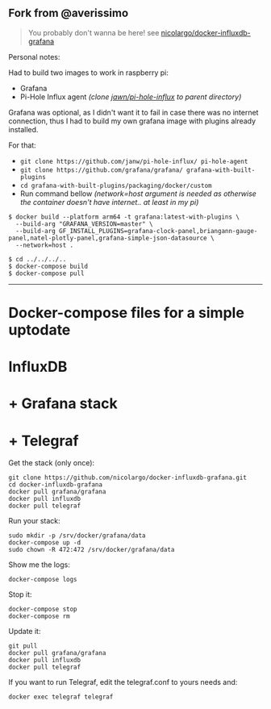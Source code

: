 ## Fork from @averissimo

> You probably don't wanna be here! see [nicolargo/docker-influxdb-grafana](https://github.com/nicolargo/docker-influxdb-grafana)

Personal notes:

Had to build two images to work in raspberry pi:

* Grafana
* Pi-Hole Influx agent *(clone [jawn/pi-hole-influx](https://github.com/janw/pi-hole-influx/) to parent directory)*

Grafana was optional, as I didn't want it to fail in case there was no internet connection, thus I had to build my own grafana image with plugins already installed.

For that:

* `git clone https://github.com/janw/pi-hole-influx/ pi-hole-agent`
* `git clone https://github.com/grafana/grafana/ grafana-with-built-plugins`
* `cd grafana-with-built-plugins/packaging/docker/custom`
* Run command bellow *(network=host argument is needed as otherwise the container doesn't have internet.. at least in my pi)*

```
$ docker build --platform arm64 -t grafana:latest-with-plugins \
  --build-arg "GRAFANA_VERSION=master" \
  --build-arg GF_INSTALL_PLUGINS=grafana-clock-panel,briangann-gauge-panel,natel-plotly-panel,grafana-simple-json-datasource \
  --network=host .

$ cd ../../../..
$ docker-compose build
$ docker-compose pull
```

---

# Docker-compose files for a simple uptodate
# InfluxDB
# + Grafana stack
# + Telegraf

Get the stack (only once):

```
git clone https://github.com/nicolargo/docker-influxdb-grafana.git
cd docker-influxdb-grafana
docker pull grafana/grafana
docker pull influxdb
docker pull telegraf
```

Run your stack:

```
sudo mkdir -p /srv/docker/grafana/data
docker-compose up -d
sudo chown -R 472:472 /srv/docker/grafana/data

```

Show me the logs:

```
docker-compose logs
```

Stop it:

```
docker-compose stop
docker-compose rm
```

Update it:

```
git pull
docker pull grafana/grafana
docker pull influxdb
docker pull telegraf
```

If you want to run Telegraf, edit the telegraf.conf to yours needs and:

```
docker exec telegraf telegraf
```

